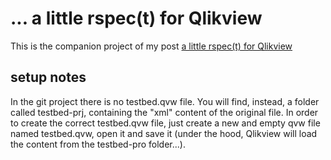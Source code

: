 # ... a little rspec(t) for Qlikview

This is the companion project of my post [a little rspec(t) for Qlikview](http://zigolab.it/)

## setup notes
In the git project there is no testbed.qvw file. You will find, instead, a folder called testbed-prj, containing the "xml" content of the original file. In order to create the correct testbed.qvw file, just create a new and empty qvw file named testbed.qvw, open it and save it (under the hood, Qlikview will load the content from the testbed-pro folder...).
